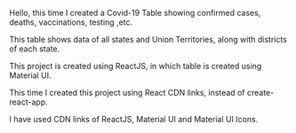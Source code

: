 Hello, this time I created a Covid-19 Table showing confirmed cases, deaths, vaccinations, testing ,etc.

This table shows data of all states and Union Territories, along with districts of each state.

This project is created using ReactJS, in which table is created using Material UI.

This time I created this project using React CDN links, instead of create-react-app.

I have used CDN links of ReactJS, Material UI and Material UI Icons.
